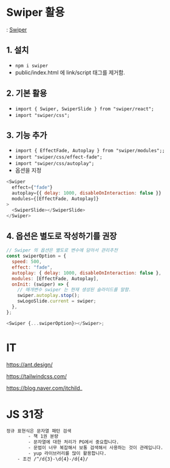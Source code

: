 # Swiper 활용

: [Swiper](https://swiperjs.com/react)

## 1. 설치

- `npm i swiper`
- public/index.html 에 link/script 태그를 제거함.

## 2. 기본 활용

- `import { Swiper, SwiperSlide } from "swiper/react";`
- `import "swiper/css";`

## 3. 기능 추가

- `import { EffectFade, Autoplay } from "swiper/modules";;`
- `import "swiper/css/effect-fade";`
- `import "swiper/css/autoplay";`
- 옵션을 지정

```js
<Swiper
  effect={"fade"}
  autoplay={{ delay: 1000, disableOnInteraction: false }}
  modules={[EffectFade, Autoplay]}
>
  <SwiperSlide></SwiperSlide>
</Swiper>
```

## 4. 옵션은 별도로 작성하기를 권장

```js
// Swiper 의 옵션은 별도로 변수에 담아서 관리추천
const swiperOption = {
  speed: 500,
  effect: "fade",
  autoplay: { delay: 1000, disableOnInteraction: false },
  modules: [EffectFade, Autoplay],
  onInit: (swiper) => {
    // 매개변수 swiper 는 현재 생성된 슬라이드를 말함.
    swiper.autoplay.stop();
    swLogoSlide.current = swiper;
  },
};

<Swiper {...swiperOption}></Swiper>;
```

# IT

https://ant.design/

https://tailwindcss.com/

https://blog.naver.com/itchild_

# JS 31장

```txt
정규 표현식은 문자열 패턴 검색
		- 책 1권 분량
		- 문자열에 대한 처리가 PG에서 중요합니다.
		- 문법이 너무 복잡해서 보통 검색해서 사용하는 것이 관례입니다.
		- yup 라이브러리를 많이 활용합니다.
    - 조건 /^/d{3}-\d{4}-/d{4}/
```
